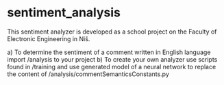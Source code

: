 # sentiment_analysis

This sentiment analyzer is developed as a school project on the Faculty of Electronic Engineering in Niš. 

a) To determine the sentiment of a comment written in English language import /analysis to your project
b) To create your own analyzer use scripts found in /training and use generated model of a neural network 
to replace the content of /analysis/commentSemanticsConstants.py
